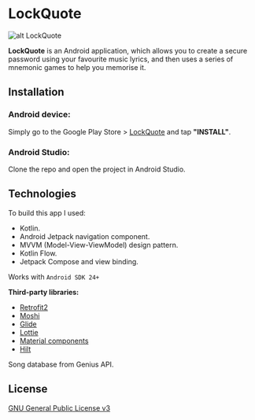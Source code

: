 # LockQuote

![alt LockQuote](https://lh3.googleusercontent.com/S5Sg-9kxtBn_wfHJMBetWo_xCrskyUelekeqTJSsReOsOZKQPCbX1NAwT2_4I7TbBKk)

**LockQuote** is an Android application, which allows you to create a secure password using your favourite music lyrics, and then uses a series of mnemonic games to help you memorise it.

## Installation

### Android device:

Simply go to the Google Play Store > [LockQuote](https://play.google.com/store/apps/details?id=com.kurmakaeva.anastasia.lockquote) and tap __"INSTALL"__.

### Android Studio:

Clone the repo and open the project in Android Studio.

## Technologies

To build this app I used:

* Kotlin.
* Android Jetpack navigation component.
* MVVM (Model-View-ViewModel) design pattern.
* Kotlin Flow.
* Jetpack Compose and view binding.

Works with ```Android SDK 24+```

__Third-party libraries:__

* [Retrofit2](https://github.com/square/retrofit)
* [Moshi](https://github.com/square/moshi)
* [Glide](https://github.com/bumptech/glide)
* [Lottie](https://github.com/airbnb/lottie-android)
* [Material components](https://github.com/material-components/material-components-android)
* [Hilt](https://dagger.dev/hilt/)

Song database from Genius API.

## License
[GNU General Public License v3](https://www.gnu.org/licenses/gpl-3.0.en.html)
